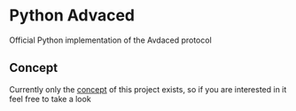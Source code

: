 # Python Advaced
Official Python implementation of the Avdaced protocol

## Concept
Currently only the [concept](/doc/concept/concept.md) of this project exists, so if you are interested in it feel free to take a look
